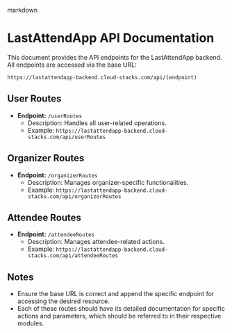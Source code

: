 markdown
# LastAttendApp API Documentation

This document provides the API endpoints for the LastAttendApp backend. All endpoints are accessed via the base URL:

`https://lastattendapp-backend.cloud-stacks.com/api/(endpoint)`

## User Routes

- **Endpoint:** `/userRoutes`
  - Description: Handles all user-related operations.
  - Example: `https://lastattendapp-backend.cloud-stacks.com/api/userRoutes`

## Organizer Routes

- **Endpoint:** `/organizerRoutes`
  - Description: Manages organizer-specific functionalities.
  - Example: `https://lastattendapp-backend.cloud-stacks.com/api/organizerRoutes`

## Attendee Routes

- **Endpoint:** `/attendeeRoutes`
  - Description: Manages attendee-related actions.
  - Example: `https://lastattendapp-backend.cloud-stacks.com/api/attendeeRoutes`

## Notes
- Ensure the base URL is correct and append the specific endpoint for accessing the desired resource.
- Each of these routes should have its detailed documentation for specific actions and parameters, which should be referred to in their respective modules.
